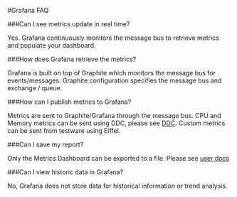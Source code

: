 <head>
    <title>Grafana FAQ</title>
</head>

#Grafana FAQ

###Can I see metrics update in real time?

Yes. Grafana continuously monitors the message bus to retrieve metrics and populate your dashboard.

###How does Grafana retrieve the metrics?

Grafana is built on top of Graphite which monitors the message bus for events/messages.
Graphite configuration specifies the message bus and exchange / queue.

###How can I publish metrics to Grafana?

Metrics are sent to Graphite/Grafana through the message bus.
CPU and Memory metrics can be sent using DDC, please see [DDC](grafana_ddc.html).
Custom metrics can be sent from testware using Eiffel.

###Can I save my report?

Only the Metrics Dashboard can be exported to a file.
Please see [user docs](http://docs.grafana.org/reference/export_import/)

###Can I view historic data in Grafana?

No, Grafana does not store data for historical information or trend analysis.
